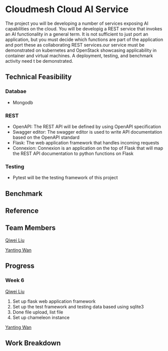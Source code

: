 # Cloudmesh Cloud AI Service

The project you will be developing a number of services exposing AI capabilities on the cloud. You will be developig a
REST service that invokes an AI functionality in a general term. It is not sufficient to just port an application, but
you must decide which functions are part of the application and port these as collaborating REST services.our
service must be demonstrated on kubernetes and OpenStack showcasing applicability in container and virtual machines. A
deployment, testing, and benchmark activity need t be demonstrated.

## Technical Feasibility

### Databae

* Mongodb

### REST

* OpenAPI: The REST API will be defined by using OpenAPI specification 
* Swagger editor: The swagger editor is used to write API documentation based on the OpenAPI standard 
* Flask: The web application framework that handles incoming requests
* Connexion: Connexion is an application on the top of Flask that will map the REST API documentation to python functions
on Flask

### Testing

* Pytest will be the testing framework of this project

## Benchmark 

## Reference 

## Team Members 

[Qiwei Liu](https://github.com/cloudmesh-community/fa19-516-151/graphs/contributors)

[Yanting Wan](https://github.com/cloudmesh-community/fa19-516-151/graphs/contributors)

## Progress 

### Week 6

[Qiwei Liu](https://github.com/cloudmesh-community/fa19-516-151/graphs/contributors)
1. Set up flask web application framework
2. Set up the test framework and testing data based using sqlite3
3. Done file upload, list file
4. Set up chameleon instance

[Yanting Wan](https://github.com/cloudmesh-community/fa19-516-151/graphs/contributors)




## Work Breakdown




